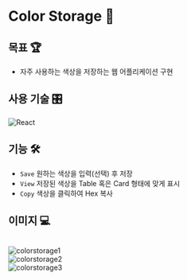# Color Storage 🎨

## 목표 🏆

- 자주 사용하는 색상을 저장하는 웹 어플리케이션 구현

## 사용 기술 🎛️

![React](https://img.shields.io/badge/-React-61dafb?style=flat-square&logo=react&logoColor=ffffff)

## 기능 🛠️

- `Save` 원하는 색상을 입력(선택) 후 저장
- `View` 저장된 색상을 Table 혹은 Card 형태에 맞게 표시
- `Copy` 색상을 클릭하여 Hex 복사

## 이미지 💻

<div style="display: grid;grid-template-columns: repeat(3, 1fr)">

![colorstorage1](https://user-images.githubusercontent.com/87294942/208135437-655d155b-f72a-4b5a-9082-30dafb144b0e.png)
![colorstorage2](https://user-images.githubusercontent.com/87294942/208135439-d965a247-4f58-49ac-b85f-ca89a9e45fa3.png)
![colorstorage3](https://user-images.githubusercontent.com/87294942/208135442-b8cdda8a-c9b3-44c8-add5-69b74359472a.png)

</div>